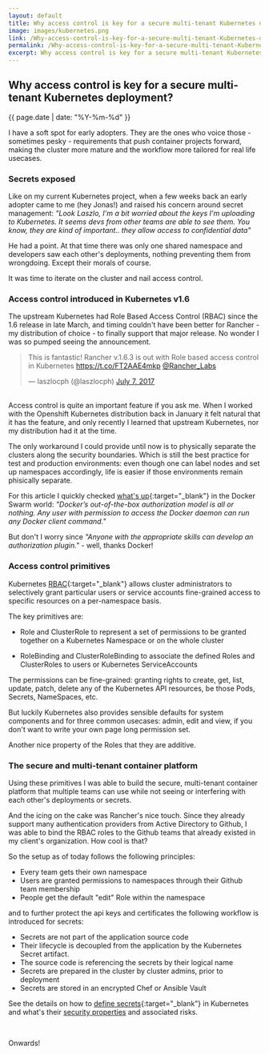 ```yaml
---
layout: default
title: Why access control is key for a secure multi-tenant Kubernetes deployment?
image: images/kubernetes.png
link: /Why-access-control-is-key-for-a-secure-multi-tenant-Kubernetes-deployment
permalink: /Why-access-control-is-key-for-a-secure-multi-tenant-Kubernetes-deployment
excerpt: Why access control is key for a secure multi-tenant Kubernetes deployment?
--- 
```


## Why access control is key for a secure multi-tenant Kubernetes deployment?
{{ page.date | date: "%Y-%m-%d" }}

I have a soft spot for early adopters. They are the ones who voice those - sometimes pesky - requirements that push container projects forward, making the cluster more mature and the workflow more tailored for real life usecases.

### Secrets exposed

Like on my current Kubernetes project, when a few weeks back an early adopter came to me (hey Jonas!) and raised his concern around secret management: *"Look Laszlo, I'm a bit worried about the keys I'm uploading to Kubernetes. It seems devs from other teams are able to see them. You know, they are kind of important.. they allow access to confidential data"*

He had a point. At that time there was only one shared namespace and developers saw each other's deployments, nothing preventing them from wrongdoing. Except their morals of course. 

It was time to iterate on the cluster and nail access control.

### Access control introduced in Kubernetes v1.6

The upstream Kubernetes had Role Based Access Control (RBAC) since the 1.6 release in late March, and timing couldn't have been better for Rancher - my distribution of choice - to finally support that major release. No wonder I was so pumped seeing the announcement.

<blockquote class="twitter-tweet" data-lang="en"><p lang="en" dir="ltr">This is fantastic! Rancher v.1.6.3 is out with Role based access control in Kubernetes <a href="https://t.co/FT2AAE4mkp">https://t.co/FT2AAE4mkp</a> <a href="https://twitter.com/Rancher_Labs">@Rancher_Labs</a></p>&mdash; laszlocph (@laszlocph) <a href="https://twitter.com/laszlocph/status/883317597755895808">July 7, 2017</a></blockquote>
<script async src="//platform.twitter.com/widgets.js" charset="utf-8"></script>

<br/>
Access control is quite an important feature if you ask me. When I worked with the Openshift Kubernetes distribution back in January it felt natural that it has the feature, and only recently I learned that upstream Kubernetes, nor my distribution had it at the time.

The only workaround I could provide until now is to physically separate the clusters along the security boundaries. Which is still the best practice for test and production environments: even though one can label nodes and set up namespaces accordingly, life is easier if those environments remain phisically separate. 

For this article I quickly checked [what's up](https://docs.docker.com/engine/extend/plugins_authorization/){:target="_blank"} in the Docker Swarm world: *"Docker’s out-of-the-box authorization model is all or nothing. Any user with permission to access the Docker daemon can run any Docker client command."* 

But don't I worry since *"Anyone with the appropriate skills can develop an authorization plugin."* - well, thanks Docker!

### Access control primitives

Kubernetes [RBAC](https://kubernetes.io/docs/admin/authorization/rbac/){:target="_blank"} allows cluster administrators to selectively grant particular users or service accounts fine-grained access to specific resources on a per-namespace basis.

The key primitives are:
 
 * Role and ClusterRole to represent a set of permissions to be granted together on a Kubernetes Namespace or on the whole cluster
 
 * RoleBinding and ClusterRoleBinding to associate the defined Roles and ClusterRoles to users or Kubernetes ServiceAccounts
 
The permissions can be fine-grained: granting rights to create, get, list, update, patch, delete any of the Kubernetes API resources, be those Pods, Secrets, NameSpaces, etc. 

But luckily Kubernetes also provides sensible defaults for system components and for three common usecases: admin, edit and view, if you don't want to write your own page long permission set. 

Another nice property of the Roles that they are additive.

### The secure and multi-tenant container platform

Using these primitives I was able to build the secure, multi-tenant container platform that multiple teams can use while not seeing or interfering with each other's deployments or secrets. 

And the icing on the cake was Rancher's nice touch. Since they already support many authentication providers from Active Directory to Github, I was able to bind the RBAC roles to the Github teams that already existed in my client's organization. How cool is that?

So the setup as of today follows the following principles:

* Every team gets their own namespace
* Users are granted permissions to namespaces through their Github team membership
* People get the default "edit" Role within the namespace

and to further protect the api keys and certificates the following workflow is introduced for secrets:

* Secrets are not part of the application source code
* Their lifecycle is decoupled from the application by the Kubernetes Secret artifact.
* The source code is referencing the secrets by their logical name
* Secrets are prepared in the cluster by cluster admins, prior to deployment
* Secrets are stored in an encrypted Chef or Ansible Vault

See the details on how to [define secrets](https://kubernetes.io/docs/concepts/configuration/secret/#overview-of-secrets){:target="_blank"} in Kubernetes and what's their [security properties](https://kubernetes.io/docs/concepts/configuration/secret/#security-properties) and associated risks.

<br/>

Onwards!




